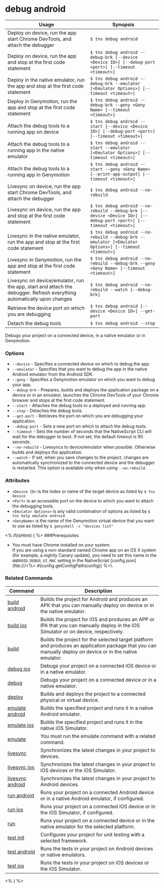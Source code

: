 debug android
==========

Usage | Synopsis
---|---
Deploy on device, run the app start Chrome DevTools, and attach the debugger | `$ tns debug android`
Deploy on device, run the app and stop at the first code statement | `$ tns debug android --debug-brk [--device <Device ID>] [--debug-port <port>] [--timeout <timeout>]`
Deploy in the native emulator, run the app and stop at the first code statement | `$ tns debug android --debug-brk --emulator [<Emulator Options>] [--timeout <timeout>]`
Deploy in Genymotion, run the app and stop at the first code statement | `$ tns debug android --debug-brk --geny <Geny Name> [--timeout <timeout>]`
Attach the debug tools to a running app on device | `$ tns debug android --start [--device <Device ID>] [--debug-port <port>] [--timeout <timeout>]`
Attach the debug tools to a running app in the native emulator | `$ tns debug android --start --emulator [<Emulator Options>] [--timeout <timeout>]`
Attach the debug tools to a running app in Genymotion | `$ tns debug android --start --geny <Geny Name> [--print-app-output] [--timeout <timeout>]`
Livesync on device, run the app start Chrome DevTools, and attach the debugger | `$ tns debug android --no-rebuild`
Livesync on device, run the app and stop at the first code statement | `$ tns debug android --no-rebuild --debug-brk [--device <Device ID>] [--debug-port <port>] [--timeout <timeout>]`
Livesync in the native emulator, run the app and stop at the first code statement | `$ tns debug android --no-rebuild --debug-brk --emulator [<Emulator Options>] [--timeout <timeout>]`
Livesync in Genymotion, run the app and stop at the first code statement | `$ tns debug android --no-rebuild --debug-brk --geny <Geny Name> [--timeout <timeout>]`
Livesync on device/emulator, run the app, start and attach the debugger. Refresh everything automatically upon changes | `$ tns debug android --no-rebuild --watch [--debug-brk]`
Retrieve the device port on which you are debugging | `$ tns debug android [--device <Device ID>] --get-port`
Detach the debug tools | `$ tns debug android --stop`

Debugs your project on a connected device, in a native emulator or in Genymotion.

### Options
* `--device` - Specifies a connected device on which to debug the app.
* `--emulator` - Specifies that you want to debug the app in the native Android emulator from the Android SDK.
* `--geny` - Specifies a Genymotion emulator on which you want to debug your app.
* `--debug-brk` - Prepares, builds and deploys the application package on a device or in an emulator, launches the Chrome DevTools of your Chrome browser and stops at the first code statement.
* `--start` - Attaches the debug tools to a deployed and running app.
* `--stop` - Detaches the debug tools.
* `--get-port` - Retrieves the port on which you are debugging your application.
* `--debug-port` - Sets a new port on which to attach the debug tools.
* `--timeout` - Sets the number of seconds that the NativeScript CLI will wait for the debugger to boot. If not set, the default timeout is 90 seconds.
* `--no-rebuild` - Livesyncs to device/emulator when possible. Otherwise builds and deploys the application.
* `--watch` - If set, when you save changes to the project, changes are automatically synchronized to the connected device and the debugger is restarted. This option is available only when using `--no-rebuild`.

### Attributes
* `<Device ID>` is the index or name of the target device as listed by `$ tns device`
* `<Port>` is an accessible port on the device to which you want to attach the debugging tools.
* `<Emulator Options>` is any valid combination of options as listed by `$ tns help emulate android`
* `<GenyName>` is the name of the Genymotion virtual device that you want to use as listed by `$ genyshell -c "devices list"`

<% if(isHtml) { %>
###Prerequisites

* You must have Chrome installed on your system.<br/>If you are using a non-standard named Chrome app on an OS X system (for example, a nightly Canary update), you need to set this name in the `ANDROID_DEBUG_UI_MAC` setting in the NativeScript [config.json](file:///<%= #{config.getConfigPath(config)} %>).

### Related Commands

Command | Description
----------|----------
[build android](build-android.html) | Builds the project for Android and produces an APK that you can manually deploy on device or in the native emulator.
[build ios](build-ios.html) | Builds the project for iOS and produces an APP or IPA that you can manually deploy in the iOS Simulator or on device, respectively.
[build](build.html) | Builds the project for the selected target platform and produces an application package that you can manually deploy on device or in the native emulator.
[debug ios](debug-ios.html) | Debugs your project on a connected iOS device or in a native emulator.
[debug](debug.html) | Debugs your project on a connected device or in a native emulator.
[deploy](deploy.html) | Builds and deploys the project to a connected physical or virtual device.
[emulate android](emulate-android.html) | Builds the specified project and runs it in a native Android emulator.
[emulate ios](emulate-ios.html) | Builds the specified project and runs it in the native iOS Simulator.
[emulate](emulate.html) | You must run the emulate command with a related command.
[livesync](livesync.html) | Synchronizes the latest changes in your project to devices.
[livesync ios](livesync-ios.html) | Synchronizes the latest changes in your project to iOS devices or the iOS Simulator.
[livesync android](livesync-android.html) | Synchronizes the latest changes in your project to Android devices.
[run android](run-android.html) | Runs your project on a connected Android device or in a native Android emulator, if configured.
[run ios](run-ios.html) | Runs your project on a connected iOS device or in the iOS Simulator, if configured.
[run](run.html) | Runs your project on a connected device or in the native emulator for the selected platform.
[test init](test-init.html) | Configures your project for unit testing with a selected framework.
[test android](test-android.html) | Runs the tests in your project on Android devices or native emulators.
[test ios](test-ios.html) | Runs the tests in your project on iOS devices or the iOS Simulator.
<% } %>